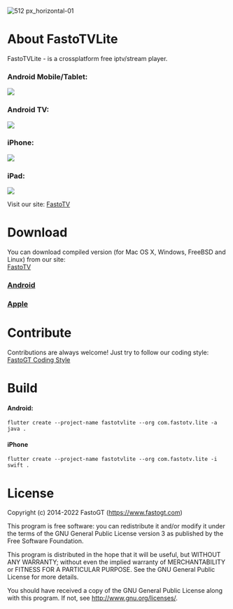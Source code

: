 ![512 px_horizontal-01](https://user-images.githubusercontent.com/36637989/43616278-a089589e-96b3-11e8-8bc2-60615366e442.png)

About FastoTVLite
===============
FastoTVLite - is a crossplatform free iptv/stream player. <br />

### Android Mobile/Tablet:
![](https://gitlab.com/fastogt/fastocloud_ott/docs/-/raw/main/images/android_mobile/walk.png)

### Android TV:
![](https://gitlab.com/fastogt/fastocloud_ott/docs/-/raw/main/images/vods_logo.jpg)

### iPhone:
![](https://gitlab.com/fastogt/fastocloud_ott/docs/-/raw/main/images/race_live.jpg)

### iPad:
![](https://gitlab.com/fastogt/fastocloud_ott/docs/-/raw/main/images/british_cat.png)

Visit our site: [FastoTV](https://www.fastotv.com)

Download
========

You can download compiled version (for Mac OS X, Windows, FreeBSD and Linux) from our site:<br />
[FastoTV](https://www.fastotv.com)

### [Android](https://play.google.com/store/apps/details?id=com.crocott)
### [Apple](https://apps.apple.com/us/app/crocott/id1642691103)

Contribute
==========
Contributions are always welcome! Just try to follow our coding style: [FastoGT Coding Style](https://github.com/fastogt/fastonosql/wiki/Coding-Style)

Build
=====
#### Android:
```flutter create --project-name fastotvlite --org com.fastotv.lite -a java .```
#### iPhone
```flutter create --project-name fastotvlite --org com.fastotv.lite -i swift .```


License
=======

Copyright (c) 2014-2022 FastoGT (https://www.fastogt.com)

This program is free software: you can redistribute it and/or modify
it under the terms of the GNU General Public License version 3 as 
published by the Free Software Foundation.

This program is distributed in the hope that it will be useful,
but WITHOUT ANY WARRANTY; without even the implied warranty of
MERCHANTABILITY or FITNESS FOR A PARTICULAR PURPOSE.  See the
GNU General Public License for more details.

You should have received a copy of the GNU General Public License
along with this program. If not, see <http://www.gnu.org/licenses/>.
